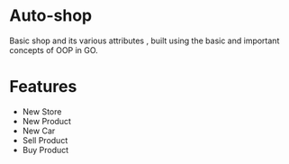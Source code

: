 # Auto-shop
Basic shop and its various attributes , built using the basic and important concepts of OOP in GO.

# Features
- New Store
- New Product
- New Car
- Sell Product
- Buy Product


